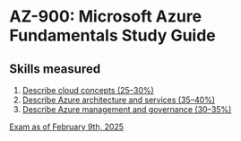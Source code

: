 # AZ-900: Microsoft Azure Fundamentals Study Guide

## Skills measured

1. [Describe cloud concepts (25–30%)](1-Describe-cloud-concepts/README.md)
2. [Describe Azure architecture and services (35–40%)](2-Describe-Azure-architecture-and-services/README.md)
3. [Describe Azure management and governance (30–35%)](3-Describe%20Azure-management-and-governance/README.md)

[Exam as of February 9th, 2025](AZ-900-Azure-Fundamentals-2025-02-09.pdf)
